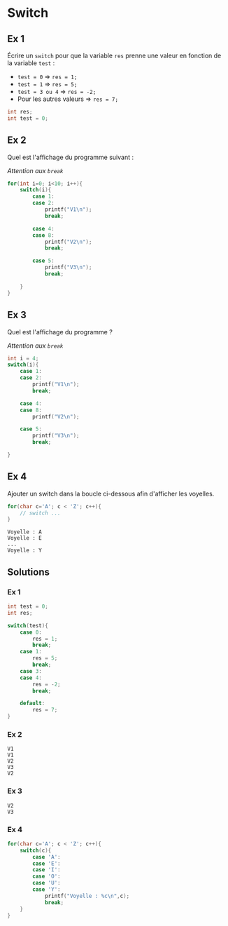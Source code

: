 # Switch

## Ex 1
Écrire un `switch` pour que la variable `res` prenne une valeur en fonction de la variable `test` :
- `test = 0` => `res = 1;` 
- `test = 1` => `res = 5;`
- `test = 3 ou 4` => `res = -2;`
- Pour les autres valeurs => `res = 7;` 

```c
int res;
int test = 0;
```

## Ex 2
Quel est l'affichage du programme suivant :

*Attention aux `break`*

```C
for(int i=0; i<10; i++){
    switch(i){
        case 1:
        case 2:
            printf("V1\n");
            break;

        case 4:
        case 8:
            printf("V2\n");
            break;

        case 5:
            printf("V3\n");
            break;

    }
}
```

## Ex 3
Quel est l'affichage du programme ?

*Attention aux `break`*

```C
int i = 4;
switch(i){
    case 1:
    case 2:
        printf("V1\n");
        break;

    case 4:
    case 8:
        printf("V2\n");

    case 5:
        printf("V3\n");
        break;

}
```

## Ex 4
Ajouter un switch dans la boucle ci-dessous afin d'afficher les voyelles.

```C
for(char c='A'; c < 'Z'; c++){
    // switch ...
}
```

```console
Voyelle : A
Voyelle : E
...
Voyelle : Y
```


## Solutions
### Ex 1
```C
int test = 0;
int res;

switch(test){
    case 0:
        res = 1;
        break;
    case 1:
        res = 5;
        break;
    case 3:
    case 4:
        res = -2;
        break;

    default:
        res = 7;
}
```

### Ex 2
```console
V1
V1
V2
V3
V2
```

### Ex 3
```console
V2
V3
```

### Ex 4
```C
for(char c='A'; c < 'Z'; c++){
    switch(c){
        case 'A':
        case 'E':
        case 'I':
        case 'O':
        case 'U':
        case 'Y':
            printf("Voyelle : %c\n",c);
            break;
    }
}
```